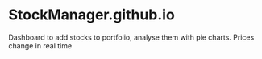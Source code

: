 # StockManager.github.io
Dashboard to add stocks to portfolio, analyse them with pie charts. Prices change in real time
